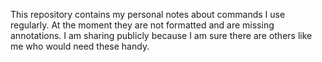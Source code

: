 This repository contains my personal notes about commands I use regularly.
At the moment they are not formatted and are missing annotations.
I am sharing publicly because I am sure there are others like me who would need these handy.

